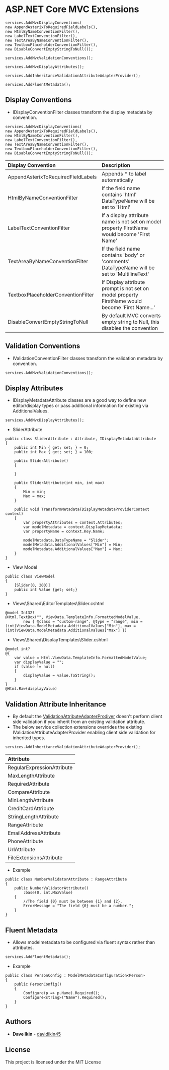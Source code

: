 ﻿# ASP.NET Core MVC Extensions

```
services.AddMvcDisplayConventions(
new AppendAsterixToRequiredFieldLabels(),
new HtmlByNameConventionFilter(), 
new LabelTextConventionFilter(), 
new TextAreaByNameConventionFilter(), 
new TextboxPlaceholderConventionFilter(),
new DisableConvertEmptyStringToNull());

services.AddMvcValidationConventions();

services.AddMvcDisplayAttributes();

services.AddInheritanceValidationAttributeAdapterProvider();

services.AddFluentMetadata();
```

## Display Conventions
* IDisplayConventionFilter classes transform the display metadata by convention.
```
services.AddMvcDisplayConventions(
new AppendAsterixToRequiredFieldLabels(),
new HtmlByNameConventionFilter(), 
new LabelTextConventionFilter(), 
new TextAreaByNameConventionFilter(), 
new TextboxPlaceholderConventionFilter(),
new DisableConvertEmptyStringToNull());
```

| Display Convention                 | Description                                                                                     |
|:-----------------------------------|:------------------------------------------------------------------------------------------------|
| AppendAsterixToRequiredFieldLabels | Appends \* to label automatically                                                          	   |
| HtmlByNameConventionFilter         | If the field name contains 'html' DataTypeName will be set to 'Html'                            |
| LabelTextConventionFilter          | If a display attribute name is not set on model property FirstName would become 'First Name'    |
| TextAreaByNameConventionFilter     | If the field name contains 'body' or 'comments' DataTypeName will be set to 'MultilineText'     |
| TextboxPlaceholderConventionFilter | If Display attribute prompt is not set on model property FirstName would become 'First Name...' |
| DisableConvertEmptyStringToNull    | By default MVC converts empty string to Null, this disables the convention                      |


## Validation Conventions
* IValidationConventionFilter classes transform the validation metadata by convention.
```
services.AddMvcValidationConventions();
```

## Display Attributes
* IDisplayMetadataAttribute classes are a good way to define new editor/display types or pass additional information for existing via AdditionalValues.
```
services.AddMvcDisplayAttributes();
```

* SliderAttribute
```
public class SliderAttribute : Attribute, IDisplayMetadataAttribute
{
	public int Min { get; set; } = 0;
	public int Max { get; set; } = 100;

	public SliderAttribute()
	{

	}

	public SliderAttribute(int min, int max)
	{
		Min = min;
		Max = max;
	}

	public void TransformMetadata(DisplayMetadataProviderContext context)
	{
		var propertyAttributes = context.Attributes;
		var modelMetadata = context.DisplayMetadata;
		var propertyName = context.Key.Name;

		modelMetadata.DataTypeName = "Slider";
		modelMetadata.AdditionalValues["Min"] = Min;
		modelMetadata.AdditionalValues["Max"] = Max;
	}
}
```

* View Model
```
public class ViewModel
{
	[Slider(0, 200)]
	public int Value {get; set;}
}
```

* Views\Shared\EditorTemplates\Slider.cshtml
```
@model Int32?
@Html.TextBox("", ViewData.TemplateInfo.FormattedModelValue,
        new { @class = "custom-range", @type = "range", min = (int)ViewData.ModelMetadata.AdditionalValues["Min"], max = (int)ViewData.ModelMetadata.AdditionalValues["Max"] })
```

* Views\Shared\DisplayTemplates\Slider.cshtml
```
@model int?
@{ 
    var value = Html.ViewData.TemplateInfo.FormattedModelValue;
    var displayValue = "";
    if (value != null)
    {
        displayValue = value.ToString();
    }
}
@Html.Raw(displayValue)
```

## Validation Attribute Inheritance
* By default the [ValidationAttributeAdapterProdiver](https://github.com/aspnet/AspNetCore/blob/c565386a3ed135560bc2e9017aa54a950b4e35dd/src/Mvc/Mvc.DataAnnotations/src/ValidationAttributeAdapterProvider.cs) doesn't perform client side validation if you inherit from an existing validation attribute.
* The below service collection extensions overrides the existing IValidationAttributeAdapterProvider enabling client side validation for inherited types. 
```
services.AddInheritanceValidationAttributeAdapterProvider();
```

| Attribute                  |
|:---------------------------|
| RegularExpressionAttribute |
| MaxLengthAttribute         |
| RequiredAttribute          |
| CompareAttribute           |
| MinLengthAttribute         |
| CreditCardAttribute        |
| StringLengthAttribute      |
| RangeAttribute             |
| EmailAddressAttribute      |
| PhoneAttribute             |
| UrlAttribute               |
| FileExtensionsAttribute    |


* Example
```
public class NumberValidatorAttribute : RangeAttribute
{
	public NumberValidatorAttribute()
		:base(0, int.MaxValue)
	{
		//The field {0} must be between {1} and {2}.
		ErrorMessage = "The field {0} must be a number.";
	}
}
```

## Fluent Metadata
* Allows modelmetadata to be configured via fluent syntax rather than attributes.
```
services.AddFluentMetadata();
```

* Example
```
public class PersonConfig : ModelMetadataConfiguration<Person>
{
	public PersonConfig()
	{
		Configure(p => p.Name).Required();
		Configure<string>("Name").Required();
	}
}
```

## Authors

* **Dave Ikin** - [davidikin45](https://github.com/davidikin45)


## License

This project is licensed under the MIT License